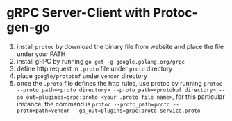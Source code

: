 # gRPC Server-Client with Protoc-gen-go
1. install `protoc` by download the binary file from website and place the file under your PATH
2. install gRPC by running `go get -g google.golang.org/grpc`
3. define http request in `.proto` file under `proto` directory
4. place `google/protobuf` under `vendor` directory
5. once the `.proto` file defines the http rules, use protoc by running `protoc --proto_path=<proto directory> --proto_path=<protobuf directory> --go_out=plugines=grpc:proto <your .proto file name>`,
for this particular instance, the command is `protoc --proto_path=proto --proto+path=vendor --go_out=plugins=grpc:proto service.proto`

